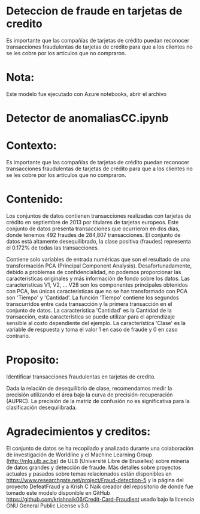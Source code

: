 # Deteccion de fraude en tarjetas de credito
Es importante que las compañías de tarjetas de crédito puedan reconocer transacciones fraudulentas de tarjetas de crédito para que a los clientes no se les cobre por los artículos que no compraron.
# Nota:
Este modelo fue ejecutado con Azure notebooks, abrir el archivo
# Detector de anomaliasCC.ipynb
 
 # Contexto:
 Es importante que las compañías de tarjetas de crédito puedan reconocer transacciones fraudulentas de tarjetas de crédito para que a los clientes no se les cobre por los artículos que no compraron.
    
 # Contenido:
Los conjuntos de datos contienen transacciones realizadas con tarjetas de crédito en septiembre de 2013 por titulares de tarjetas europeos. Este conjunto de datos presenta transacciones que ocurrieron en dos días, donde tenemos 492 fraudes de 284,807 transacciones. El conjunto de datos está altamente desequilibrado, la clase positiva (fraudes) representa el 0.172% de todas las transacciones.

Contiene solo variables de entrada numéricas que son el resultado de una transformación PCA (Principal Component Analysis). Desafortunadamente, debido a problemas de confidencialidad, no podemos proporcionar las características originales y más información de fondo sobre los datos. Las características V1, V2, ... V28 son los componentes principales obtenidos con PCA, las únicas características que no se han transformado con PCA son 'Tiempo' y 'Cantidad'. La función 'Tiempo' contiene los segundos transcurridos entre cada transacción y la primera transacción en el conjunto de datos. La característica 'Cantidad' es la Cantidad de la transacción, esta característica se puede utilizar para el aprendizaje sensible al costo dependiente del ejemplo. La característica 'Clase' es la variable de respuesta y toma el valor 1 en caso de fraude y 0 en caso contrario.

 # Proposito:
 Identificar transacciones fraudulentas en tarjetas de credito.
 
 Dada la relación de desequilibrio de clase, recomendamos medir la precisión utilizando el área bajo la curva de precisión-recuperación (AUPRC). La precisión de la matriz de confusión no es significativa para la clasificación desequilibrada.
 
# Agradecimientos y creditos:
El conjunto de datos se ha recopilado y analizado durante una colaboración de investigación de Worldline y el Machine Learning Group (http://mlg.ulb.ac.be) de ULB (Université Libre de Bruxelles) sobre minería de datos grandes y detección de fraude. Más detalles sobre proyectos actuales y pasados sobre temas relacionados están disponibles en https://www.researchgate.net/project/Fraud-detection-5 y la página del proyecto DefeatFraud y a Krish C Naik creador del repositorio de donde fue tomado este modelo disponible en GitHub https://github.com/krishnaik06/Credit-Card-Fraudlent usado bajo la licencia GNU General Public License v3.0.
